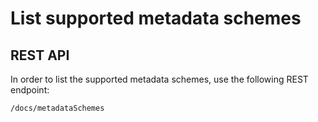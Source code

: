 # List supported metadata schemes

## REST API
In order to list the supported metadata schemes, use the following REST endpoint:

```
/docs/metadataSchemes
```